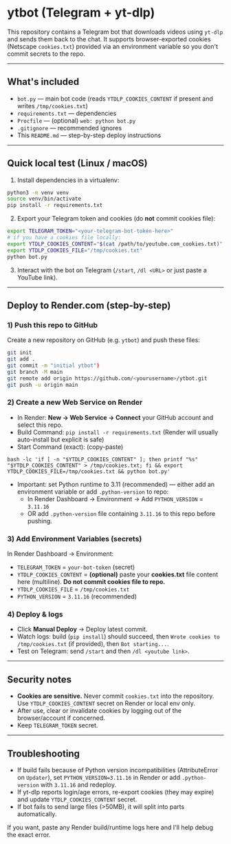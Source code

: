 # ytbot (Telegram + yt-dlp)
This repository contains a Telegram bot that downloads videos using `yt-dlp` and sends them back to the chat.
It supports browser-exported cookies (Netscape `cookies.txt`) provided via an environment variable so you don't commit secrets to the repo.

---

## What's included
- `bot.py` — main bot code (reads `YTDLP_COOKIES_CONTENT` if present and writes `/tmp/cookies.txt`)
- `requirements.txt` — dependencies
- `Procfile` — (optional) `web: python bot.py`
- `.gitignore` — recommended ignores
- This `README.md` — step-by-step deploy instructions

---

## Quick local test (Linux / macOS)
1. Install dependencies in a virtualenv:
```bash
python3 -m venv venv
source venv/bin/activate
pip install -r requirements.txt
```

2. Export your Telegram token and cookies (do **not** commit cookies file):
```bash
export TELEGRAM_TOKEN="<your-telegram-bot-token-here>"
# if you have a cookies file locally:
export YTDLP_COOKIES_CONTENT="$(cat /path/to/youtube.com_cookies.txt)"
export YTDLP_COOKIES_FILE="/tmp/cookies.txt"
python bot.py
```
3. Interact with the bot on Telegram (`/start`, `/dl <URL>` or just paste a YouTube link).

---
## Deploy to Render.com (step-by-step)

### 1) Push this repo to GitHub
Create a new repository on GitHub (e.g. `ytbot`) and push these files:
```bash
git init
git add .
git commit -m "initial ytbot")
git branch -M main
git remote add origin https://github.com/<yourusername>/ytbot.git
git push -u origin main
```

### 2) Create a new **Web Service** on Render
- In Render: **New → Web Service → Connect** your GitHub account and select this repo.
- Build Command: `pip install -r requirements.txt` (Render will usually auto-install but explicit is safe)
- Start Command (exact): (copy-paste)
```
bash -lc 'if [ -n "$YTDLP_COOKIES_CONTENT" ]; then printf "%s" "$YTDLP_COOKIES_CONTENT" > /tmp/cookies.txt; fi && export YTDLP_COOKIES_FILE=/tmp/cookies.txt && python bot.py'
```
- Important: set Python runtime to 3.11 (recommended) — either add an environment variable or add `.python-version` to repo:
  - In Render Dashboard → Environment → Add `PYTHON_VERSION` = `3.11.16`
  - OR add `.python-version` file containing `3.11.16` to this repo before pushing.

### 3) Add Environment Variables (secrets)
In Render Dashboard → Environment:
- `TELEGRAM_TOKEN` = `your-bot-token` (secret)
- `YTDLP_COOKIES_CONTENT` = **(optional)** paste your **cookies.txt** file content here (multiline). **Do not commit cookies file to repo.**
- `YTDLP_COOKIES_FILE` = `/tmp/cookies.txt`
- `PYTHON_VERSION` = `3.11.16` (recommended)

### 4) Deploy & logs
- Click **Manual Deploy** → Deploy latest commit.
- Watch logs: build (`pip install`) should succeed, then `Wrote cookies to /tmp/cookies.txt` (if provided), then `Bot starting...`.
- Test on Telegram: send `/start` and then `/dl <youtube link>`.

---
## Security notes
- **Cookies are sensitive.** Never commit `cookies.txt` into the repository. Use `YTDLP_COOKIES_CONTENT` secret on Render or local env only.
- After use, clear or invalidate cookies by logging out of the browser/account if concerned.
- Keep `TELEGRAM_TOKEN` secret.

---
## Troubleshooting
- If build fails because of Python version incompatibilities (AttributeError on `Updater`), set `PYTHON_VERSION=3.11.16` in Render or add `.python-version` with `3.11.16` and redeploy.
- If yt-dlp reports login/age errors, re-export cookies (they may expire) and update `YTDLP_COOKIES_CONTENT` secret.
- If bot fails to send large files (>50MB), it will split into parts automatically.

If you want, paste any Render build/runtime logs here and I'll help debug the exact error.
